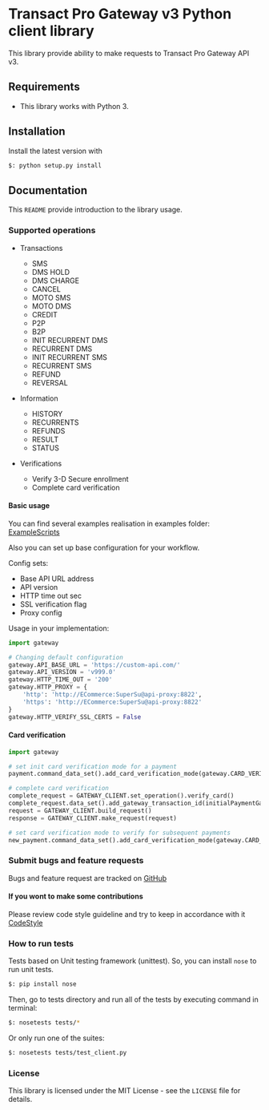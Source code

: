 # Transact Pro Gateway v3 Python client library
This library provide ability to make requests to Transact Pro Gateway API v3.


## Requirements
- This library works with Python 3.

## Installation
Install the latest version with

```bash
$: python setup.py install
```

## Documentation
This `README` provide introduction to the library usage.

### Supported operations
- Transactions
  - SMS
  - DMS HOLD
  - DMS CHARGE
  - CANCEL
  - MOTO SMS
  - MOTO DMS
  - CREDIT
  - P2P
  - B2P
  - INIT RECURRENT DMS
  - RECURRENT DMS
  - INIT RECURRENT SMS
  - RECURRENT SMS
  - REFUND
  - REVERSAL

- Information
  - HISTORY
  - RECURRENTS
  - REFUNDS
  - RESULT
  - STATUS

- Verifications
  - Verify 3-D Secure enrollment
  - Complete card verification

#### Basic usage
You can find several examples realisation in examples folder:
[ExampleScripts](https://github.com/TransactPRO/gw3-python-client/blob/master/examples/)

Also you can set up base configuration for your workflow.

Config sets:
 - Base API URL address
 - API version
 - HTTP time out sec
 - SSL verification flag
 - Proxy config

Usage in your implementation:
```python
import gateway

# Changing default configuration
gateway.API_BASE_URL = 'https://custom-api.com/'
gateway.API_VERSION = 'v999.0'
gateway.HTTP_TIME_OUT = '200'
gateway.HTTP_PROXY = {
    'http': 'http://ECommerce:SuperSu@api-proxy:8822',
    'https': 'http://ECommerce:SuperSu@api-proxy:8822'
}
gateway.HTTP_VERIFY_SSL_CERTS = False
```

#### Card verification

```python
import gateway

# set init card verification mode for a payment
payment.command_data_set().add_card_verification_mode(gateway.CARD_VERIFICATION_MODE_INIT)

# complete card verification
complete_request = GATEWAY_CLIENT.set_operation().verify_card()
complete_request.data_set().add_gateway_transaction_id(initialPaymentGatewayId)
request = GATEWAY_CLIENT.build_request()
response = GATEWAY_CLIENT.make_request(request)

# set card verification mode to verify for subsequent payments
new_payment.command_data_set().add_card_verification_mode(gateway.CARD_VERIFICATION_MODE_VERIFY)
```


### Submit bugs and feature requests
Bugs and feature request are tracked on [GitHub](https://github.com/TransactPRO/gw3-python-client/issues)

#### If you wont to make some contributions
Please review code style guideline and try to keep in accordance with it
[CodeStyle](https://github.com/TransactPRO/gw3-python-client/blob/master/CODESTYLE.md)

### How to run tests
Tests based on Unit testing framework (unittest).
So, you can install `nose` to run unit tests.
```bash
$: pip install nose
```
Then, go to tests directory and run all of the tests by executing command in terminal:
```bash
$: nosetests tests/*
```
Or only run one of the suites:
```bash
$: nosetests tests/test_client.py
```

### License
This library is licensed under the MIT License - see the `LICENSE` file for details.